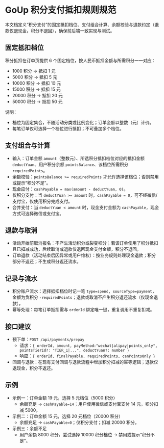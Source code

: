 # GoUp 积分支付抵扣规则规范

本文档定义“积分支付”的固定抵扣档位、支付组合计算、余额校验与退款约定（退款仅退现金，积分不退回），确保前后端一致实现与测试。

## 固定抵扣档位

积分抵扣在订单页提供 6 个固定档位，按人民币抵扣金额与所需积分一一对应：

- 1000 积分 → 抵扣 1 元
- 5000 积分 → 抵扣 5 元
- 10000 积分 → 抵扣 10 元
- 15000 积分 → 抵扣 15 元
- 20000 积分 → 抵扣 20 元
- 50000 积分 → 抵扣 50 元

说明：
- 档位为固定集合，不随活动分类或比例变化；订单金额以整数（元）计价。
- 每笔订单仅可选择一个档位进行抵扣；不可叠加多个档位。

## 支付组合与计算

- 输入：订单金额 `amount`（整数元）、所选积分抵扣档位对应的抵扣金额 `deductYuan`、用户积分余额 `pointsBalance`、该档位所需积分 `requiredPoints`。
- 余额校验：`pointsBalance >= requiredPoints` 才允许选择该档位；否则禁用或提示“积分不足”。
- 现金应付：`cashPayable = max(amount - deductYuan, 0)`。
- 仅积分支付：当 `deductYuan >= amount` 时，`cashPayable = 0`，可不经微信/支付宝，仅使用积分完成支付。
- 合并支付：当 `deductYuan < amount` 时，现金支付金额为 `cashPayable`，现金方式可选择微信或支付宝。

## 退款与取消

- 活动开始前取消报名：不产生活动积分或裂变积分；若该订单使用了积分抵扣且已扣减成功，后续取消或退款仅退回现金支付金额，积分不退回。
- 订单退款（活动结束后因异常或用户维权）：按业务规则处理现金退款；积分部分不返还；不生成积分返还流水。

## 记录与流水

- 积分账户流水：选择抵扣档位时记一笔 `type=spend, sourceType=payment`，金额为负积分 `-requiredPoints`；退款或取消不产生积分返还流水（仅现金退款）。
- 幂等处理：每笔订单抵扣需与 `orderId` 绑定唯一键，重复调用不重复扣减。

## 接口建议

- 预下单：`POST /api/payments/prepay`
  - 请求：`{ orderId, amount, payMethod:"wechat|alipay|points_only", pointsTierId?: "TIER_1|...", deductYuan?: number }`
  - 响应：`{ orderId, finalPayable, requiredPoints, canPointsOnly }`
- 回调与退款：在现有支付回调与退款流程中增加积分扣减的幂等逻辑；退款仅退现金，积分不返还。

## 示例

- 示例一：订单金额 19 元，选择 5 元档位（5000 积分）
  - 余额充足 → `cashPayable=14`；用户使用微信或支付宝支付 14 元，积分扣减 5000。
- 示例二：订单金额 15 元，选择 20 元档位（20000 积分）
  - 余额充足 → `cashPayable=0`；仅积分支付；扣减 20000 积分。
- 示例三：余额不足
  - 用户余额 8000 积分，尝试选择 10000 积分档位 → 禁用或提示“积分不足”。